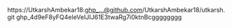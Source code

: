 https://UtkarshAmbekar18:ghp_...@github.com/UtkarshAmbekar18/utkarsh.git
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gggggggg
